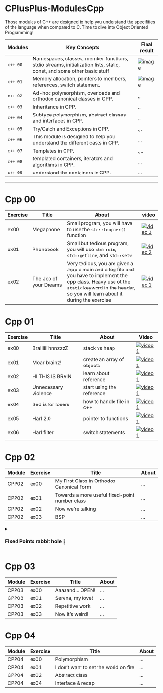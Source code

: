 # CPlusPlus-ModulesCpp
Those modules of C++ are designed to help you understand the specifities of the language when compared to C. Time to dive into Object Oriented Programming!


|Modules|Key Concepts| Final result | 
|-------|------------|------------------|
| `c++ 00` |Namespaces, classes, member functions, stdio streams, initialization lists, static, const, and some other basic stuff | ![image](https://github.com/alessiotucci/CPlusPlus-ModulesCpp/assets/116757689/61e3b72c-e8c7-4d6d-9d37-84b8806397ae)| 
| `c++ 01` |Memory allocation, pointers to members, references, switch statement.| ![image](https://github.com/alessiotucci/CPlusPlus-ModulesCpp/assets/116757689/b6a271e8-1c5f-46cc-8d0b-b9b84f2936e3)| 
| `c++ 02` | Ad-hoc polymorphism, overloads and orthodox canonical classes in CPP.| ,, | 
| `c++ 03` | Inheritance in CPP.| .. | 
| `c++ 04` | Subtype polymorphism, abstract classes and interfaces in CPP.| .. | 
| `c++ 05` | Try/Catch and Exceptions in CPP.| .,. |
| `c++ 06` |This module is designed to help you understand the different casts in CPP.| ...| 
| `c++ 07` | Templates in CPP.| .,..| 
| `c++ 08` | templated containers, iterators and algorithms in CPP.| ... | 
| `c++ 09` | understand the containers in CPP. | ...             |

---
# Cpp 00
| Exercise | Title | About | video |
|----------|-------|-------|-------|
| ex00 | Megaphone |Small program, you will have to use the `std::toupper()` function |  [![video 3](https://ytcards.demolab.com/?id=JJC1Ws0GXAs " ")](https://www.youtube.com/watch?v=JJC1Ws0GXAs)  |
| ex01 | Phonebook |Small but tedious program, you will use `std::cin`, `std::getline`, and `std::setw`|  [![video 2](https://ytcards.demolab.com/?id=hKqNb3Wo6z0 " " )](https://www.youtube.com/watch?v=hKqNb3Wo6z0) |
| ex02 | The Job of your Dreams |Very tedious, you are given a .hpp a main and a log file and you have to implement the cpp class. Heavy use ot the `static` keyword  in the header, so you will learn about it during the exercise |  [![video 1](https://ytcards.demolab.com/?id=1xY0rF399j0 " ")](https://www.youtube.com/watch?v=1xY0rF399j0)   |

# Cpp 01

| Exercise | Title | About | Video | 
|----------|-------|-------|-------|
| ex00 | BraiiiiiiinnnzzzZ | stack vs heap | [![video 1](https://ytcards.demolab.com/?id=wopESdEVJs4 " ")](https://www.youtube.com/watch?v=wopESdEVJs4) |
| ex01 | Moar brainz! | create an array of objects| [![video 1](https://ytcards.demolab.com/?id=ENnnAjZcuo0 " ")](https://www.youtube.com/watch?v=ENnnAjZcuo0) |
| ex02 | HI THIS IS BRAIN | learn about reference| [![video 1](https://ytcards.demolab.com/?id=e3DN1RaYVYQ " ")](https://www.youtube.com/watch?v=e3DN1RaYVYQ) |
| ex03 | Unnecessary violence | start using the  reference | [![video 1](https://ytcards.demolab.com/?id=IzoFn3dfsPA " ")](https://www.youtube.com/watch?v=IzoFn3dfsPA) |
| ex04 | Sed is for losers | how to handle file in c++ | [![video 1](https://ytcards.demolab.com/?id=wVhCnzFwxt4 " ")](https://www.youtube.com/watch?v=wVhCnzFwxt4) |
| ex05 | Harl 2.0 | pointer to functions | [![video 1](https://ytcards.demolab.com/?id=p4sDgQ-jao4 " ")](https://www.youtube.com/watch?v=p4sDgQ-jao4) | 
| ex06 | Harl filter |switch statements| [![video 1](https://ytcards.demolab.com/?id=loS5VEc0LJg " ")](https://www.youtube.com/watch?v=loS5VEc0LJg) |

# Cpp 02

 | Module | Exercise | Title |About |
|---|---|---|---|
| CPP02 | ex00 | My First Class in Orthodox Canonical Form |...|
| CPP02 | ex01 | Towards a more useful fixed-point number class |...|
| CPP02 | ex02 | Now we’re talking |...|
| CPP02 | ex03 | BSP |...|

<details>
 <summary>
 <h3> Fixed Points rabbit hole 🐇</h3>
</summary>
 
|  short description | file | 
|----|----| 
|    | [1](https://www.cprogramming.com/tutorial/floating_point/understanding_floating_point.html) | .. |  
|    | [2](https://www.cprogramming.com/tutorial/floating_point/understanding_floating_point_representation.html) | ... | 
|    | [3](https://www.cprogramming.com/tutorial/floating_point/understanding_floating_point_printing.html) | ... | 
|    | [4](https://inst.eecs.berkeley.edu/~cs61c/sp06/handout/fixedpt.html) | .. | 
|    | [![video 1](https://ytcards.demolab.com/?id=Is67DfCdvcE " ")](https://www.youtube.com/watch?v=Is67DfCdvcE) | .. | 
|    | [![video 2](https://ytcards.demolab.com/?id=ZMsrZvBmQnU " ")](https://www.youtube.com/watch?v=ZMsrZvBmQnU) | .. | 
|    |[![video pt1](https://ytcards.demolab.com/?id=f4ekifyijIg " ")](https://www.youtube.com/watch?v=f4ekifyijIg)| .. | 
|    |[![video pt2](https://ytcards.demolab.com/?id=782QWNOD_Z0 " ")](https://www.youtube.com/watch?v=782QWNOD_Z0)| .. | 



</details>

# Cpp 03
 | Module | Exercise | Title |About |
|---|---|---|---|
| CPP03 | ex00 | Aaaaand... OPEN! |...|
| CPP03 | ex01 | Serena, my love! |...|
| CPP03 | ex02 | Repetitive work |...|
| CPP03 | ex03 | Now it’s weird! |...|

# Cpp 04
 | Module | Exercise | Title |About |
|---|---|---|---|
| CPP04 | ex00 | Polymorphism |...|
| CPP04 | ex01 | I don’t want to set the world on fire |...|
| CPP04 | ex02 | Abstract class |...|
| CPP04 | ex04 | Interface & recap |...|
